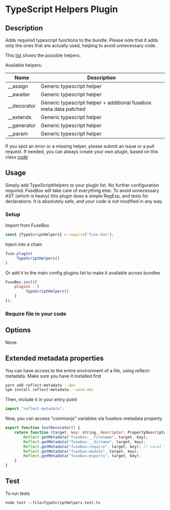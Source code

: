 # TypeScript Helpers Plugin

## Description
Adds required typescript functions to the bundle. Please note that it adds only the ones that are actually used, helping to avoid unnecessary code.

This [list](https://github.com/fuse-box/fuse-box/blob/master/src/plugins/TypeScriptHelpers.ts) shows the possible helpers.

Available helpers:

Name | Description
------------ | -------------
__assign | Generic typescript helper
__awaiter | Generic typescript helper
__decorator | Generic typescript helper + additional fusebox meta data patched
__extends | Generic typescript helper
__generator | Generic typescript helper
__param | Generic typescript helper

If you spot an error or a missing helper, please submit an issue or a pull request. If needed, you can always create your own plugin, based on this class [code](https://github.com/fuse-box/fuse-box/blob/master/src/plugins/TypeScriptHelpers.ts)

## Usage
Simply add TypeScriptHelpers to your plugin list. No further configuration required. FuseBox will take care of everything else. To avoid unnecessary AST (which is heavy) this plugin does a simple RegExp, and tests for declarations. It is absolutely safe, and your code is not modified in any way.

### Setup
Import from FuseBox

```js
const {TypeScriptHelpers} = require("fuse-box");
```

Inject into a chain

```js
fuse.plugin(
     TypeScriptHelpers()
)
```

Or add it to the main config plugins list to make it available across bundles

```js
FuseBox.init({
    plugins : [
         TypeScriptHelpers()
    ]
});
```

### Require file in your code

## Options
None.

## Extended metadata properties

You can have access to the entire environment of a file, using reflect-metadata. Make sure you have it installed first

```bash
yarn add reflect-metadata --dev
npm install reflect-metadata --save-dev
```

Then, include it in your entry point

```js
import "reflect-metadata";
```

Now, you can access "commonjs" variables via fusebox metadata property

```js
export function testDecorator() {
    return function (target, key: string, descriptor: PropertyDescriptor) {
        Reflect.getMetadata("fusebox:__filename", target, key);
        Reflect.getMetadata("fusebox:__dirname", target, key);
        Reflect.getMetadata("fusebox:require", target, key); // Local "require" function
        Reflect.getMetadata("fusebox:module", target, key);
        Reflect.getMetadata("fusebox:exports", target, key);
    }
}
```

## Test
To run tests
```
node test --file=TypeScriptHelpers.test.ts
```

